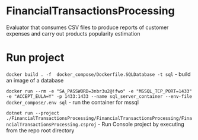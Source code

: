 # FinancialTransactionsProcessing
Evaluator that consumes CSV files to produce reports of customer expenses and carry out products popularity estimation

# Run project 

`docker build . -f  docker_compose/Dockerfile.SQLDatabase -t sql` - build an image of a database

`docker run --rm -e "SA_PASSWORD=3nbr3u2@!fwo" -e "MSSQL_TCP_PORT=1433" -e "ACCEPT_EULA=Y" -p 1433:1433 --name sql_server_container --env-file docker_compose/.env sql` - run the container for mssql

`dotnet run --project ./FinancialTransactionsProcessing/FinancialTransactionsProcessing/FinancialTransactionsProcessing.csproj` - Run Console project by executing from the repo root directory
